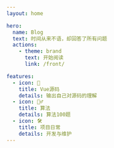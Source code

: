 ```yaml
---
layout: home

hero:
  name: Blog
  text: 时间从来不语，却回答了所有问题
  actions:
    - theme: brand
      text: 开始阅读
      link: /front/

features:
  - icon: 🧐
    title: Vue源码
    details: 输出自己对源码的理解
  - icon: 🏄‍♂️
    title: 算法
    details: 算法100题
  - icon: 🛠️
    title: 项目日常
    details: 开发与维护
---
```

